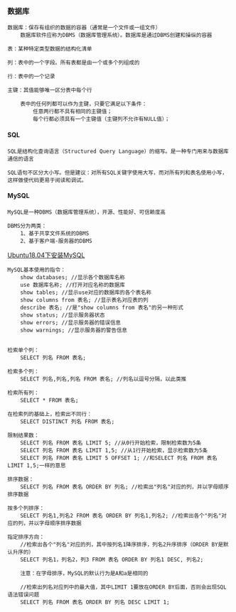 ### 数据库

    数据库：保存有组织的数据的容器（通常是一个文件或一组文件）
        数据库软件应称为DBMS（数据库管理系统）。数据库是通过DBMS创建和操纵的容器
        
    表：某种特定类型数据的结构化清单
    
    列：表中的一个字段。所有表都是由一个或多个列组成的
    
    行：表中的一个记录
    
    主键：其值能够唯一区分表中每个行
    
        表中的任何列都可以作为主键，只要它满足以下条件：
            任意两行都不具有相同的主键值；
            每个行都必须具有一个主键值（主键列不允许有NULL值）；
            
            
#### SQL

    SQL是结构化查询语言（Structured Query Language）的缩写。是一种专门用来与数据库通信的语言
    
    SQL语句不区分大小写。但是建议：对所有SQL关键字使用大写，而对所有列和表名使用小写，这样做使代码更易于阅读和调试。
    
#### MySQL

    MySQL是一种DBMS（数据库管理系统），开源、性能好、可信赖度高
    
    DBMS分为两类：
        1、基于共享文件系统的DBMS
        2、基于客户端-服务器的DBMS
        
[Ubuntu18.04下安装MySQL](https://www.cnblogs.com/opsprobe/p/9126864.html)


    MySQL基本使用的指令：
        show databases; //显示各个数据库名称
        use 数据库名称; //打开对应名称的数据库
        show tables; //显示use对应的数据库的各个表名称
        show columns from 表名; //显示表名对应表的列
        describe 表名; //是"show columns from 表名"的另一种形式
        show status; //显示服务器状态
        show errors; //显示服务器的错误信息
        show warnings; //显示服务器的警告信息
        
        
    检索单个列：
        SELECT 列名 FROM 表名;
        
    检索多个列：
        SELECT 列名,列名,列名 FROM 表名; //列名以逗号分隔，以此类推
        
    检索所有列：
        SELECT * FROM 表名;
    
    在检索列的基础上，检索出不同行：
        SELECT DISTINCT 列名 FROM 表名;    
        
    限制结果数：
        SELECT 列名 FROM 表名 LIMIT 5; //从0行开始检索，限制检索数为5条
        SELECT 列名 FROM 表名 LIMIT 1,5; //从1行开始检索，显示检索数为5条
        SELECT 列名 FROM 表名 LIMIT 5 OFFSET 1; //和SELECT 列名 FROM 表名 LIMIT 1,5;一样的意思
        
    排序数据：
        SELECT 列名 FROM 表名 ORDER BY 列名; //检索出"列名"对应的列，并以字母顺序排序数据
        
    按多个列排序：
        SELECT 列名1,列名2 FROM 表名 ORDER BY 列名1,列名2; //检索出各个"列名"对应的列，并以字母顺序排序数据
        
    指定排序方向：
        //检索出各个"列名"对应的列，其中按列名1降序排序，列名2升序排序（ORDER BY是默认升序的）
        SELECT 列名1，列名2，列3 FROM 表名 ORDER BY 列名1 DESC, 列名2; 
        
        注意：在字母排序，MySQL的默认行为是A和a是相同的
    
        //检索出列名对应列中的最大值，其中LIMIT 1要放在ORDER BY后面，否则会出现SQL语法错误问题
        SELECT 列名 FROM 表名 ORDER BY 列名 DESC LIMIT 1; 
    